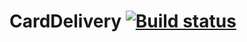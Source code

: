 # CardDelivery [![Build status](https://ci.appveyor.com/api/projects/status/yn9ia9pcfogy73fu?svg=true)](https://ci.appveyor.com/project/Mezis4/carddelivery)
